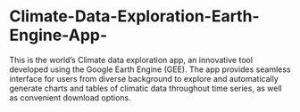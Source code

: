 # Climate-Data-Exploration-Earth-Engine-App-
This is the world’s Climate data exploration app, an innovative tool developed using the Google Earth Engine (GEE). The app provides seamless interface for users from diverse background to explore and automatically generate charts and tables of climatic data throughout time series, as well as convenient download options. 
